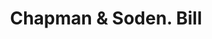 ---
doi: 10.7916/D8281KKF
date_other: '1910'
date_other_textual: '1910'
form: printed ephemera
genre:
- Invoices
name:
- Chapman & Soden
object_in_context_url: https://biggert.cul.columbia.edu/items/view/ave_biggert_00353
subject_hierarchical_geographic:
- Boston, Massachusetts, United States
subject_name:
- Chapman & Soden
title: Chapman & Soden. Bill
sort_title: Chapman & Soden. Bill
call_number: ave_biggert_00353
coordinates:
- 42.35805555555556,-71.06361111111111
pid: ave_biggert_00353
identifiers: ave_biggert_00353
thumbnail: https://derivativo-3.library.columbia.edu/iiif/2/ldpd:344099/full/!256,256/0/native.jpg
permalink: /biggert/ave_biggert_00353/
layout: iiif-image-page
---